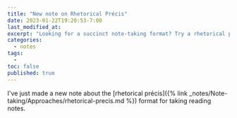```yaml
---
title: "New note on Rhetorical Précis"
date: 2023-01-22T19:20:53-7:00
last_modified_at:  
excerpt: "Looking for a succinct note-taking format? Try a rhetorical précis!"  
categories: 
  - notes
tags: 
  -   
toc: false
published: true
---
```

I've just made a new note about the [rhetorical précis]({% link _notes/Note-taking/Approaches/rhetorical-precis.md %}) format for taking reading notes.  